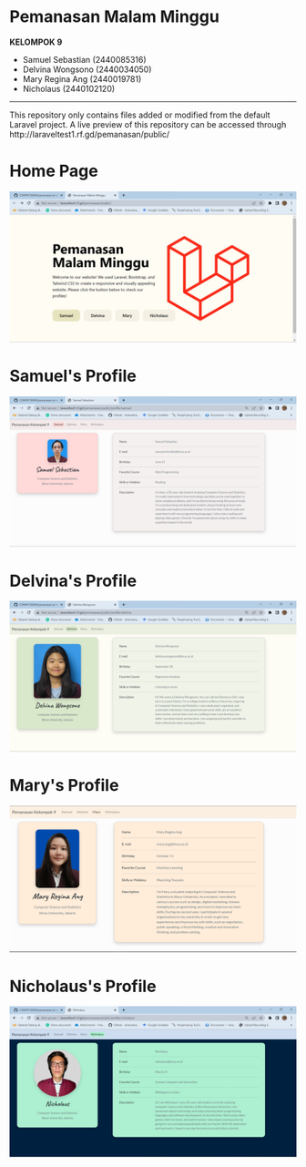 # Pemanasan Malam Minggu
**KELOMPOK 9**
- Samuel Sebastian (2440085316)
- Delvina Wongsono (2440034050)
- Mary Regina Ang (2440019781)
- Nicholaus (2440102120)

<hr>
This repository only contains files added or modified from the default Laravel project. A live preview of this repository can be accessed through http://laraveltest1.rf.gd/pemanasan/public/

# Home Page
![Gambar Home Page](https://github.com/samuelchristlie/COMP6738049/blob/main/pemanasan/ScreenShot/HomePage.jpg)

# Samuel's Profile
![Gambar Profile Samuel](https://github.com/samuelchristlie/COMP6738049/blob/main/pemanasan/ScreenShot/SamuelProfile.jpg)

# Delvina's Profile
![Gambar Profile Delvina](https://github.com/samuelchristlie/COMP6738049/blob/main/pemanasan/ScreenShot/DelvinaProfile.jpg)

# Mary's Profile
![Gambar Profile Mary](https://github.com/samuelchristlie/COMP6738049/raw/main/pemanasan/ScreenShot/MaryProfile.png)

# Nicholaus's Profile
![Gambar Profile Nicholaus](https://github.com/samuelchristlie/COMP6738049/blob/main/pemanasan/ScreenShot/NicholausProfile.jpg)
